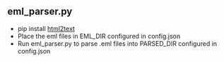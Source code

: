 ## eml_parser.py

* pip install [html2text](https://pypi.python.org/pypi/html2text/)
* Place the eml files in EML_DIR configured in config.json
* Run eml_parser.py to parse .eml files into PARSED_DIR configured in config.json

